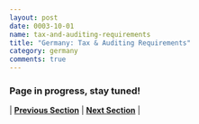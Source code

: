 ```yaml
---
layout: post
date: 0003-10-01
name: tax-and-auditing-requirements
title: "Germany: Tax & Auditing Requirements"
category: germany
comments: true
---
```


### Page in progress, stay tuned!



| **[Previous Section]( https://neo-project.github.io/global-blockchain-compliance-hub//germany/germany-registry-requirements.html)** | **[Next Section]( https://neo-project.github.io/global-blockchain-compliance-hub//germany/germany-tax-and-auditing-requirements.html)** |
